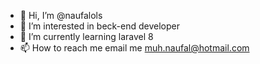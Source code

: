 - 👋 Hi, I’m @naufalols
- 👀 I’m interested in beck-end developer
- 🌱 I’m currently learning laravel 8
- 📫 How to reach me email me muh.naufal@hotmail.com

<!---
naufalols/naufalols is a ✨ special ✨ repository because its `README.md` (this file) appears on your GitHub profile.
You can click the Preview link to take a look at your changes.
--->
